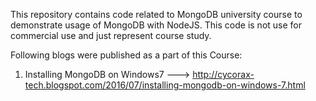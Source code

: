 This repository contains code related to MongoDB university course to demonstrate usage of MongoDB with NodeJS.
This code is not use for commercial use and just represent course study.


Following blogs were published as a part of this Course:

1. Installing MongoDB on Windows7
---> http://cycorax-tech.blogspot.com/2016/07/installing-mongodb-on-windows-7.html



